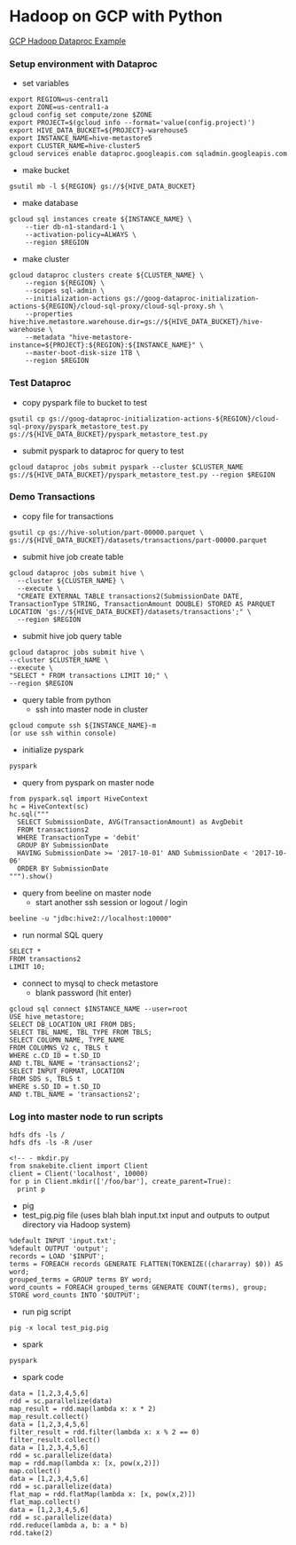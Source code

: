 # Hadoop on GCP with Python
[GCP Hadoop Dataproc Example](https://github.com/GoogleCloudDataproc/initialization-actions/tree/master/cloud-sql-proxy)

### Setup environment with Dataproc
- set variables
```
export REGION=us-central1
export ZONE=us-central1-a
gcloud config set compute/zone $ZONE
export PROJECT=$(gcloud info --format='value(config.project)')
export HIVE_DATA_BUCKET=${PROJECT}-warehouse5
export INSTANCE_NAME=hive-metastore5
export CLUSTER_NAME=hive-cluster5
gcloud services enable dataproc.googleapis.com sqladmin.googleapis.com 
```

- make bucket
```
gsutil mb -l ${REGION} gs://${HIVE_DATA_BUCKET}
```
- make database
```
gcloud sql instances create ${INSTANCE_NAME} \
    --tier db-n1-standard-1 \
    --activation-policy=ALWAYS \
    --region $REGION
```

- make cluster 
```
gcloud dataproc clusters create ${CLUSTER_NAME} \
    --region ${REGION} \
    --scopes sql-admin \
    --initialization-actions gs://goog-dataproc-initialization-actions-${REGION}/cloud-sql-proxy/cloud-sql-proxy.sh \
    --properties hive:hive.metastore.warehouse.dir=gs://${HIVE_DATA_BUCKET}/hive-warehouse \
    --metadata "hive-metastore-instance=${PROJECT}:${REGION}:${INSTANCE_NAME}" \
    --master-boot-disk-size 1TB \
    --region $REGION 
```

### Test Dataproc

- copy pyspark file to bucket to test 
```
gsutil cp gs://goog-dataproc-initialization-actions-${REGION}/cloud-sql-proxy/pyspark_metastore_test.py gs://${HIVE_DATA_BUCKET}/pyspark_metastore_test.py 

```
- submit pyspark to dataproc for query to test
```
gcloud dataproc jobs submit pyspark --cluster $CLUSTER_NAME gs://${HIVE_DATA_BUCKET}/pyspark_metastore_test.py --region $REGION
```

### Demo Transactions
- copy file for transactions
```
gsutil cp gs://hive-solution/part-00000.parquet \
gs://${HIVE_DATA_BUCKET}/datasets/transactions/part-00000.parquet 
```

- submit hive job create table
```
gcloud dataproc jobs submit hive \
  --cluster ${CLUSTER_NAME} \
  --execute \
  "CREATE EXTERNAL TABLE transactions2(SubmissionDate DATE, TransactionType STRING, TransactionAmount DOUBLE) STORED AS PARQUET LOCATION 'gs://${HIVE_DATA_BUCKET}/datasets/transactions';" \
  --region $REGION 
```

- submit hive job query table
```
gcloud dataproc jobs submit hive \
--cluster $CLUSTER_NAME \
--execute \
"SELECT * FROM transactions LIMIT 10;" \
--region $REGION 
```

- query table from python
  - ssh into master node in cluster
```
gcloud compute ssh ${INSTANCE_NAME}-m 
(or use ssh within console)
```
- initialize pyspark
```
pyspark
```

- query from pyspark on master node
```
from pyspark.sql import HiveContext
hc = HiveContext(sc)
hc.sql("""
  SELECT SubmissionDate, AVG(TransactionAmount) as AvgDebit
  FROM transactions2
  WHERE TransactionType = 'debit'
  GROUP BY SubmissionDate
  HAVING SubmissionDate >= '2017-10-01' AND SubmissionDate < '2017-10-06'
  ORDER BY SubmissionDate
""").show() 
```

- query from beeline on master node
  - start another ssh session or logout / login
```
beeline -u "jdbc:hive2://localhost:10000"
```
- run normal SQL query
```
SELECT * 
FROM transactions2 
LIMIT 10;
```

- connect to mysql to check metastore
  - blank password (hit enter)
```
gcloud sql connect $INSTANCE_NAME --user=root
USE hive_metastore;
SELECT DB_LOCATION_URI FROM DBS;
SELECT TBL_NAME, TBL_TYPE FROM TBLS;
SELECT COLUMN_NAME, TYPE_NAME
FROM COLUMNS_V2 c, TBLS t
WHERE c.CD_ID = t.SD_ID
AND t.TBL_NAME = 'transactions2';
SELECT INPUT_FORMAT, LOCATION
FROM SDS s, TBLS t
WHERE s.SD_ID = t.SD_ID
AND t.TBL_NAME = 'transactions2';
```

### Log into master node to run scripts
```
hdfs dfs -ls /
hdfs dfs -ls -R /user

```

```
<!-- - mkdir.py                                       
from snakebite.client import Client
client = Client('localhost', 10000)
for p in Client.mkdir(['/foo/bar'], create_parent=True):
  print p
```

- pig
- test_pig.pig file (uses blah blah input.txt input and outputs to output directory via Hadoop system)
```
%default INPUT 'input.txt';
%default OUTPUT 'output';
records = LOAD '$INPUT';
terms = FOREACH records GENERATE FLATTEN(TOKENIZE((chararray) $0)) AS word;
grouped_terms = GROUP terms BY word;
word_counts = FOREACH grouped_terms GENERATE COUNT(terms), group;
STORE word_counts INTO '$OUTPUT';
```
- run pig script
```
pig -x local test_pig.pig
```


- spark
```
pyspark
```
- spark code
```
data = [1,2,3,4,5,6]
rdd = sc.parallelize(data)
map_result = rdd.map(lambda x: x * 2)
map_result.collect()
data = [1,2,3,4,5,6]
filter_result = rdd.filter(lambda x: x % 2 == 0)
filter_result.collect()
data = [1,2,3,4,5,6]
rdd = sc.parallelize(data)
map = rdd.map(lambda x: [x, pow(x,2)])
map.collect()
data = [1,2,3,4,5,6]
rdd = sc.parallelize(data)
flat_map = rdd.flatMap(lambda x: [x, pow(x,2)])
flat_map.collect()
data = [1,2,3,4,5,6]
rdd = sc.parallelize(data)
rdd.reduce(lambda a, b: a * b)
rdd.take(2)
```
